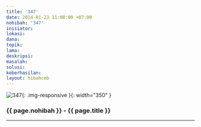 ```yaml
---
title: '347'
date: 2014-01-23 11:08:00 +07:00
nohibah: '347'
inisiator: 
lokasi: 
dana: 
topik: 
lama: 
deskripsi: 
masalah: 
solusi: 
keberhasilan: 
layout: hibahcmb
---
```


![347](/static/img/hibahcmb/347.png){: .img-responsive }{: width="350" }

### {{ page.nohibah }} - {{ page.title }}

---
